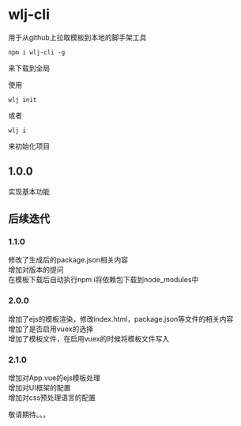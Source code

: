 ﻿<!--
 * @Author: 
 * @Date: 2020-07-21 19:41:42
 * @LastEditors: wanglijuan01
 * @LastEditTime: 2020-07-21 20:26:15
 * @Description: 
--> 
# wlj-cli
用于从github上拉取模板到本地的脚手架工具  
```
npm i wlj-cli -g
```
来下载到全局

使用
```
wlj init
```
或者
```
wlj i
```
来初始化项目

## 1.0.0
实现基本功能

## 后续迭代
### 1.1.0
修改了生成后的package.json相关内容  
增加对版本的提问  
在模板下载后自动执行npm i将依赖包下载到node_modules中


### 2.0.0
增加了ejs的模板渲染，修改index.html，package.json等文件的相关内容  
增加了是否启用vuex的选择  
增加了模板文件，在启用vuex的时候将模板文件写入

### 2.1.0
增加对App.vue的ejs模板处理  
增加对UI框架的配置  
增加对css预处理语言的配置  

敬请期待。。。
